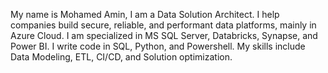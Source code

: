 My name is Mohamed Amin, I am a Data Solution Architect. I help companies build secure, reliable, and performant data platforms, mainly in Azure Cloud. I am specialized in MS SQL Server, Databricks, Synapse, and Power BI. I write code in SQL, Python, and Powershell. My skills include Data Modeling, ETL, CI/CD, and Solution optimization.
